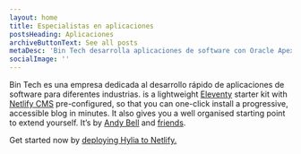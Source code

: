 ```yaml
---
layout: home
title: Especialistas en aplicaciones
postsHeading: Aplicaciones
archiveButtonText: See all posts
metaDesc: 'Bin Tech desarrolla aplicaciones de software con Oracle Apex de manera rápida.'
socialImage: ''
---
```


Bin Tech es una empresa dedicada al desarrollo rápido de aplicaciones de software para diferentes industrias. is a lightweight [Eleventy](https://11ty.io) starter kit with [Netlify CMS](https://www.netlifycms.org/) pre-configured, so that you can one-click install a progressive, accessible blog in minutes. It also gives you a well organised starting point to extend yourself. It’s by [Andy Bell](https://twitter.com/hankchizljaw) and [friends](https://github.com/aarongustafson/hylia/graphs/contributors).

Get started now by [deploying Hylia to Netlify.](https://app.netlify.com/start/deploy?repository=https://github.com/hankchizljaw/hylia&stack=cms)
